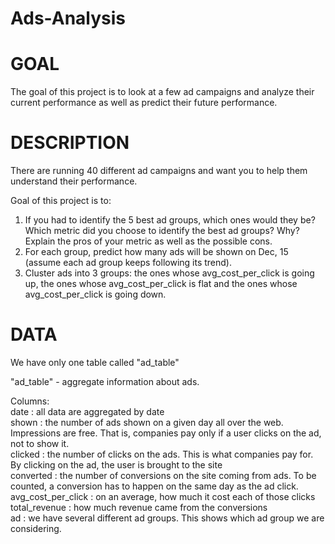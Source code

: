 # Ads-Analysis
# GOAL
The goal of this project is to look at a few ad campaigns and analyze their current performance as well as predict their future performance.

# DESCRIPTION
There are running 40 different ad campaigns and want you to help them understand their performance.<br />

Goal of this project is to:<br />
1) If you had to identify the 5 best ad groups, which ones would they be? Which metric did you choose to identify the best ad groups? Why? Explain the pros of your metric as well as the possible cons.<br />
2) For each group, predict how many ads will be shown on Dec, 15 (assume each ad group keeps following its trend).<br />
3) Cluster ads into 3 groups: the ones whose avg_cost_per_click is going up, the ones whose avg_cost_per_click is flat and the ones whose avg_cost_per_click is going down.<br />

# DATA
We have only one table called "ad_table"<br />

"ad_table" - aggregate information about ads.<br />

Columns:<br />
date : all data are aggregated by date<br />
shown : the number of ads shown on a given day all over the web. Impressions are free. That is, companies pay only if a user clicks on the ad, not to show it.<br />
clicked : the number of clicks on the ads. This is what companies pay for. By clicking on the ad, the user is brought to the site<br />
converted : the number of conversions on the site coming from ads. To be counted, a conversion has to happen on the same day as the ad click.<br />
avg_cost_per_click : on an average, how much it cost each of those clicks<br />
total_revenue : how much revenue came from the conversions<br />
ad : we have several different ad groups. This shows which ad group we are considering.<br />
